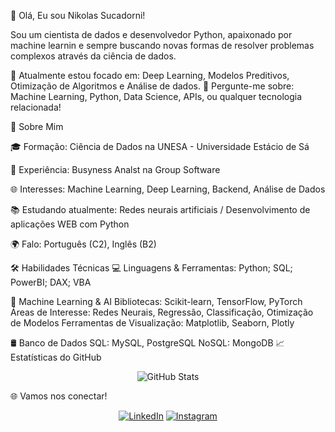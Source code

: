 👋 Olá, Eu sou Nikolas Sucadorni!

Sou um cientista de dados e desenvolvedor Python, apaixonado por machine learnin e sempre buscando novas formas de resolver problemas complexos através da ciência de dados.

🌱 Atualmente estou focado em: Deep Learning, Modelos Preditivos, Otimização de Algoritmos e Análise de dados.
💬 Pergunte-me sobre: Machine Learning, Python, Data Science, APIs, ou qualquer tecnologia relacionada!

🚀 Sobre Mim

🎓 Formação: Ciência de Dados na UNESA - Universidade Estácio de Sá

💼 Experiência: Busyness Analst na Group Software

🌐 Interesses: Machine Learning, Deep Learning, Backend, Análise de Dados

📚 Estudando atualmente: Redes neurais artificiais / Desenvolvimento de aplicações WEB com Python

🌍 Falo: Português (C2), Inglês (B2)

🛠️ Habilidades Técnicas
💻 Linguagens & Ferramentas: Python; SQL; PowerBI; DAX; VBA

🧠 Machine Learning & AI
Bibliotecas: Scikit-learn, TensorFlow, PyTorch
Áreas de Interesse: Redes Neurais, Regressão, Classificação, Otimização de Modelos
Ferramentas de Visualização: Matplotlib, Seaborn, Plotly

🛢️ Banco de Dados
SQL: MySQL, PostgreSQL
NoSQL: MongoDB
📈 Estatísticas do GitHub
<p align="center"> <img src="https://github-readme-stats.vercel.app/api?username=NikolasSucadorni&show_icons=true&theme=radical" alt="GitHub Stats" /> </p>

🌐 Vamos nos conectar!
<p align="center"> <a href="https://www.linkedin.com/in/nikolas-sucadorni-2b976a192/"><img src="https://img.shields.io/badge/LinkedIn-blue?style=for-the-badge&logo=linkedin" alt="LinkedIn"/></a>
<a href="https://www.instagram.com/sucadorni/"><img src="https://img.shields.io/badge/Instagram-E4405F?style=for-the-badge&logo=instagram&logoColor=white" alt="Instagram"/></a> </p>
